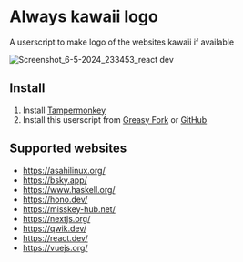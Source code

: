 # Always kawaii logo

A userscript to make logo of the websites kawaii if available

![Screenshot_6-5-2024_233453_react dev](https://github.com/p-toy-factory/always-kawaii-logo/assets/45930107/34ca2898-201a-4682-a6cd-e13b48db3fc1)

## Install

1. Install [Tampermonkey](https://www.tampermonkey.net)
2. Install this userscript from [Greasy Fork](https://greasyfork.org/zh-CN/scripts/494273-always-kawaii-logo) or [GitHub](https://raw.githubusercontent.com/p-toy-factory/always-kawaii-logo/main/script.user.js)

## Supported websites

- https://asahilinux.org/
- https://bsky.app/
- https://www.haskell.org/
- https://hono.dev/
- https://misskey-hub.net/
- https://nextjs.org/
- https://qwik.dev/
- https://react.dev/
- https://vuejs.org/
